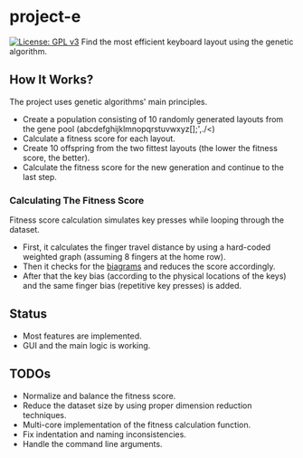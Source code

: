 # project-e
[![License: GPL v3](https://img.shields.io/badge/License-GPLv3-blue.svg)](https://www.gnu.org/licenses/gpl-3.0)
Find the most efficient keyboard layout using the genetic algorithm.

## How It Works?
The project uses genetic algorithms' main principles.
- Create a population consisting of 10 randomly generated layouts from the gene pool (abcdefghijklmnopqrstuvwxyz[];',./<\)
- Calculate a fitness score for each layout.
- Create 10 offspring from the two fittest layouts (the lower the fitness score, the better).
- Calculate the fitness score for the new generation and continue to the last step.

### Calculating The Fitness Score
Fitness score calculation simulates key presses while looping through the dataset.
- First, it calculates the finger travel distance by using a hard-coded weighted graph (assuming 8 fingers at the home row).
- Then it checks for the [biagrams](https://en.wikipedia.org/wiki/Bigram "biagrams") and reduces the score accordingly.
- After that the key bias (according to the physical locations of the keys) and the same finger bias (repetitive key presses) is added.

## Status
- Most features are implemented.
- GUI and the main logic is working.

## TODOs
- Normalize and balance the fitness score.
- Reduce the dataset size by using proper dimension reduction techniques.
- Multi-core implementation of the fitness calculation function.
- Fix indentation and naming inconsistencies.
- Handle the command line arguments.
